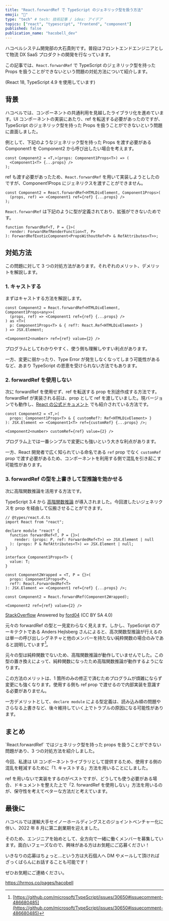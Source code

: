 ```yaml
---
title: "React.forwardRef で TypeScript のジェネリック型を扱う方法"
emoji: "🧩"
type: "tech" # tech: 技術記事 / idea: アイデア
topics: ["react", "typescript", "frontend", "component"]
published: false
publication_name: "hacobell_dev"
---
```


ハコベルシステム開発部の大石貴則です。普段はフロントエンドエンジニアとして物流 DX SaaS プロダクトの開発を行なっています。

この記事では、`React.forwardRef` で TypeScript のジェネリック型を持った Props を扱うことができないという問題の対処方法について紹介します。

(React 18, TypeScript 4.9 を使用しています)

## 背景

ハコベルでは、コンポーネントの共通利用を見越したライブラリ化を進めています。UI コンポーネントの実装にあたり、ref を転送する必要があったのですが、TypeScript のジェネリック型を持った Props を扱うことができないという問題に直面しました。

例として、下記のようなジェネリック型を持った Props を渡す必要がある Component1 を Component2 から呼び出したい場合を考えます。

```tsx
const Component2 = <T,>(props: Component1Props<T>) => (
  <Component1<T> {...props} />
);
```

ref も渡す必要があったため、`React.forwardRef` を用いて実装しようとしたのですが、Component1Props にジェネリクスを渡すことができません。

```tsx
const Component2 = React.forwardRef<HTMLDivElement, Component1Props>(
  (props, ref) => <Component1 ref={ref} {...props} />
);
```

`React.forwardRef` は下記のように型が定義されており、拡張ができないためです。

```tsx
function forwardRef<T, P = {}>(
  render: ForwardRefRenderFunction<T, P>
): ForwardRefExoticComponent<PropsWithoutRef<P> & RefAttributes<T>>;
```

## 対処方法

この問題に対して 3 つの対処方法があります。それぞれのメリット、デメリットを解説します。

### 1. キャストする

まずはキャストする方法を解説します。

```tsx
const Component2 = React.forwardRef<HTMLDivElement, Component1Props<any>>(
  (props, ref) => <Component1 ref={ref} {...props} />
) as <T>(
  p: Component1Props<T> & { ref?: React.Ref<HTMLDivElement> }
) => JSX.Element;
```

```tsx
<Component2<number> ref={ref} value={2} />
```

プログラムとしてわかりやすく、使う側も理解しやすい利点があります。

一方、変更に弱かったり、Type Error が発生しなくなってしまう可能性があるなど、あまり TypeScript の恩恵を受けられない方法でもあります。

### 2. forwardRef を使用しない

次に forwardRef を使用せず、ref を転送する prop を別途作成する方法です。forwardRef が実装される前は、prop として ref を渡していました。現バージョンでも動作し、[React の公式ドキュメント](https://ja.reactjs.org/docs/refs-and-the-dom.html#exposing-dom-refs-to-parent-components) でも紹介されている方法です。

```tsx
const Component2 = <T,>(
  props: Component1Props<T> & { customRef?: Ref<HTMLDivElement> }
): JSX.Element => <Component1<T> ref={customRef} {...props} />;
```

```tsx
<Component2<number> customRef={ref} value={2} />
```

プログラム上では一番シンプルで変更にも強いという大きな利点があります。

一方、React 開発者で広く知られている命名である `ref` prop でなく `customRef` prop で渡す必要があるため、コンポーネントを利用する側で混乱を引き起こす可能性があります。

### 3. forwardRef の型を上書きして型推論を効かせる

次に高階関数推論を活用する方法です。

TypeScript 3.4 から [高階関数推論](https://devblogs.microsoft.com/typescript/announcing-typescript-3-4/#higher-order-type-inference-from-generic-functions) が導入されました。今回渡したいジェネリクスを prop を経由して伝搬させることができます。

```tsx
// @types/react.d.ts
import React from "react";

declare module "react" {
  function forwardRef<T, P = {}>(
    render: (props: P, ref: ForwardedRef<T>) => JSX.Element | null
  ): (props: P & RefAttributes<T>) => JSX.Element | null;
}
```

```tsx
interface Component1Props<T> {
  value: T;
}

const Component2Wrapped = <T, P = {}>(
  props: Component1Props<P>,
  ref?: React.ForwardedRef<T>
): JSX.Element => <Component1 ref={ref} {...props} />;

const Component2 = React.forwardRef(Component2Wrapped);
```

```tsx
<Component2 ref={ref} value={2} />
```

[StackOverflow](https://stackoverflow.com/a/58473012) Answered by [ford04](https://stackoverflow.com/users/5669456/ford04) (CC BY SA 4.0)

元々の forwardRef の型と一見変わらなく見えます。しかし、TypeScript のアーキテクトである Anders Hejlsberg さんによると、高次関数型推論が行えるのは単一の呼び出しシグネチャと他のメンバーを持たない純粋関数の場合のみであると説明しています[^1]。

元々の型は純粋関数でないため、高階関数推論が動作していませんでした。この型の置き換えによって、純粋関数になったため高階関数推論が動作するようになります。

この方法のメリットは、1 箇所のみの修正で済むためプログラムが煩雑にならず変更にも強くなります。使用する側も ref prop で渡せるので内部実装を意識する必要がありません。

一方デメリットとして、`declare module` による型定義は、読み込み順の問題やさらなる上書きなど、後々維持していく上でトラブルの原因になる可能性があります。

## まとめ

<!-- textlint-disable ja-technical-writing/no-doubled-joshi -->`React.forwardRef` ではジェネリック型を持った props を扱うことができない問題があり、3 つの対処方法を紹介しました。<!-- textlint-enable ja-technical-writing/no-doubled-joshi -->

今回、私達は UI コンポーネントライブラリとして提供するため、使用する側の混乱を軽減するために「1. キャストする」方法を用いることにしました。

ref を用いないで実装をするのがベストですが、どうしても使う必要がある場合、ドキュメントを整えた上で「2. forwardRef を使用しない」方法を用いるのが、保守性を考えてベターな方法だと考えています。

## 最後に

ハコベルでは運輸大手セイノーホールディングスとのジョイントベンチャー化に伴い、2022 年 8 月に第二創業期を迎えました。

そのため、エンジニアを始めとして、全方向で一緒に働くメンバーを募集しています。面白いフェーズなので、興味がある方はお気軽にご応募ください！

<!-- textlint-disable ja-technical-writing/ja-no-redundant-expression -->いきなりの応募はちょっと...という方は大石個人へ DM やメールして頂ければざっくばらんにお話することも可能です！<!-- textlint-enable ja-technical-writing/ja-no-redundant-expression -->

ぜひお気軽にご連絡ください。

https://hrmos.co/pages/hacobell

[^1]: [https://github.com/microsoft/TypeScript/issues/30650#issuecomment-486680485](https://github.com/microsoft/TypeScript/issues/30650#issuecomment-486680485)
